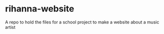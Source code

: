 # rihanna-website
A repo to hold the files for a school project to make a website about a music artist
